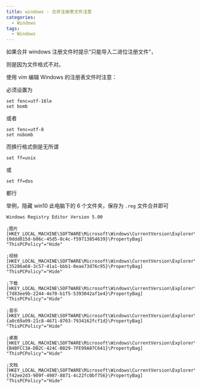 ```yaml
---
title: windows - 合并注册表文件注意
categories:
  - Windows
tags:
  - Windows
---
```


如果合并 windows 注册文件时提示“只能导入二进位注册文件”，

则是因为文件格式不对。

使用 vim 编辑 Windows 的注册表文件时注意：

必须设置为
```vim
set fenc=utf-16le
set bomb
```

或者
```vim
set fenc=utf-8
set nobomb
```

而换行格式倒是无所谓
```vim
set ff=unix
```
或
```vim
set ff=dos
```
都行

举例，隐藏 win10 此电脑下的 6 个文件夹，保存为 `.reg` 文件合并即可
```
Windows Registry Editor Version 5.00

;图片
[HKEY_LOCAL_MACHINE\SOFTWARE\Microsoft\Windows\CurrentVersion\Explorer\FolderDescriptions\{0ddd015d-b06c-45d5-8c4c-f59713854639}\PropertyBag]
"ThisPCPolicy"="Hide"

;视频
[HKEY_LOCAL_MACHINE\SOFTWARE\Microsoft\Windows\CurrentVersion\Explorer\FolderDescriptions\{35286a68-3c57-41a1-bbb1-0eae73d76c95}\PropertyBag]
"ThisPCPolicy"="Hide"

;下载
[HKEY_LOCAL_MACHINE\SOFTWARE\Microsoft\Windows\CurrentVersion\Explorer\FolderDescriptions\{7d83ee9b-2244-4e70-b1f5-5393042af1e4}\PropertyBag]
"ThisPCPolicy"="Hide"

;音乐
[HKEY_LOCAL_MACHINE\SOFTWARE\Microsoft\Windows\CurrentVersion\Explorer\FolderDescriptions\{a0c69a99-21c8-4671-8703-7934162fcf1d}\PropertyBag]
"ThisPCPolicy"="Hide"

;桌面
[HKEY_LOCAL_MACHINE\SOFTWARE\Microsoft\Windows\CurrentVersion\Explorer\FolderDescriptions\{B4BFCC3A-DB2C-424C-B029-7FE99A87C641}\PropertyBag]
"ThisPCPolicy"="Hide"

;文档
[HKEY_LOCAL_MACHINE\SOFTWARE\Microsoft\Windows\CurrentVersion\Explorer\FolderDescriptions\{f42ee2d3-909f-4907-8871-4c22fc0bf756}\PropertyBag]
"ThisPCPolicy"="Hide"
```
